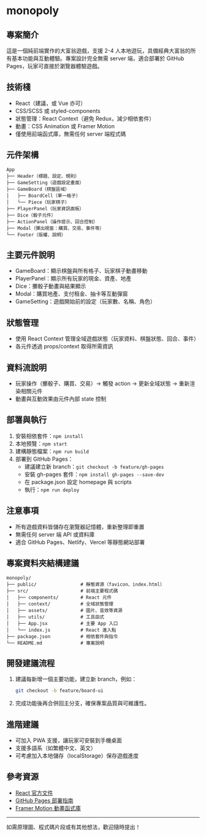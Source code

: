 # monopoly

## 專案簡介

這是一個純前端實作的大富翁遊戲，支援 2-4 人本地遊玩，具備經典大富翁的所有基本功能與互動體驗。專案設計完全無需 server 端，適合部署於 GitHub Pages，玩家可直接於瀏覽器體驗遊戲。

## 技術棧
- React（建議，或 Vue 亦可）
- CSS/SCSS 或 styled-components
- 狀態管理：React Context（避免 Redux，減少相依套件）
- 動畫：CSS Animation 或 Framer Motion
- 僅使用前端函式庫，無需任何 server 端程式碼

## 元件架構

```
App
├── Header（標題、設定、規則）
├── GameSetting（遊戲設定畫面）
├── GameBoard（棋盤區域）
│   ├── BoardCell（單一格子）
│   └── Piece（玩家棋子）
├── PlayerPanel（玩家資訊面板）
├── Dice（骰子元件）
├── ActionPanel（操作提示、回合控制）
├── Modal（彈出視窗：購買、交易、事件等）
└── Footer（版權、說明）
```

## 主要元件說明
- GameBoard：顯示棋盤與所有格子、玩家棋子動畫移動
- PlayerPanel：顯示所有玩家的現金、資產、地產
- Dice：擲骰子動畫與結果顯示
- Modal：購買地產、支付租金、抽卡等互動彈窗
- GameSetting：遊戲開始前的設定（玩家數、名稱、角色）

## 狀態管理
- 使用 React Context 管理全域遊戲狀態（玩家資料、棋盤狀態、回合、事件）
- 各元件透過 props/context 取得所需資訊

## 資料流說明
- 玩家操作（擲骰子、購買、交易）→ 觸發 action → 更新全域狀態 → 重新渲染相關元件
- 動畫與互動效果由元件內部 state 控制

## 部署與執行
1. 安裝相依套件：`npm install`
2. 本地預覽：`npm start`
3. 建構靜態檔案：`npm run build`
4. 部署到 GitHub Pages：
   - 建議建立新 branch：`git checkout -b feature/gh-pages`
   - 安裝 gh-pages 套件：`npm install gh-pages --save-dev`
   - 在 package.json 設定 homepage 與 scripts
   - 執行：`npm run deploy`

## 注意事項
- 所有遊戲資料皆儲存在瀏覽器記憶體，重新整理即重置
- 無需任何 server 端 API 或資料庫
- 適合 GitHub Pages、Netlify、Vercel 等靜態網站部署

## 專案資料夾結構建議

```
monopoly/
├── public/                # 靜態資源（favicon、index.html）
├── src/                   # 前端主要程式碼
│   ├── components/        # React 元件
│   ├── context/           # 全域狀態管理
│   ├── assets/            # 圖片、音效等資源
│   ├── utils/             # 工具函式
│   ├── App.jsx            # 主要 App 入口
│   └── index.js           # React 進入點
├── package.json           # 相依套件與指令
└── README.md              # 專案說明
```

## 開發建議流程
1. 建議每新增一個主要功能，建立新 branch，例如：
   ```sh
   git checkout -b feature/board-ui
   ```
2. 完成功能後再合併回主分支，確保專案品質與可維護性。

## 進階建議
- 可加入 PWA 支援，讓玩家可安裝到手機桌面
- 支援多語系（如繁體中文、英文）
- 可考慮加入本地儲存（localStorage）保存遊戲進度

## 參考資源
- [React 官方文件](https://react.dev/)
- [GitHub Pages 部署指南](https://docs.github.com/zh/pages/getting-started-with-github-pages)
- [Framer Motion 動畫函式庫](https://www.framer.com/motion/)

---

如需原理圖、程式碼片段或有其他想法，歡迎隨時提出！
